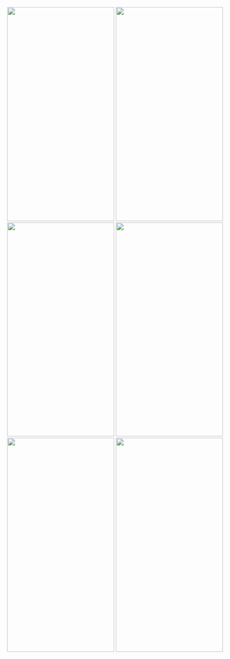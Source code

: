 
<img src = "https://user-images.githubusercontent.com/113818392/201279427-af00f889-118d-49e0-8ed9-b006f859b7c4.jpg" height="500" width="250">
<img src = "https://user-images.githubusercontent.com/113818392/201279429-293f90c3-4512-41e1-9309-0eb6ac8686c0.jpg" height="500" width="250">
<img src = "https://user-images.githubusercontent.com/113818392/201279433-0e7cccf0-9598-4e7b-b1c4-d05fc523abce.jpg" height="500" width="250">
<img src = "https://user-images.githubusercontent.com/113818392/201279435-ac4cc342-fe00-4d69-924b-ac56144c5e08.jpg" height="500" width="250">
<img src = "https://user-images.githubusercontent.com/113818392/201279437-ed04c791-0182-4a23-a051-4cbfe7331962.jpg" height="500" width="250">
<img src = "https://user-images.githubusercontent.com/113818392/201279438-d8c64221-fe7a-4b14-a3d1-d65dabf41aa6.jpg" height="500" width="250">
